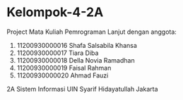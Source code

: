 # Kelompok-4-2A
Project Mata Kuliah Pemrograman Lanjut dengan anggota:
1. 11200930000016 Shafa Salsabila Khansa
2. 11200930000017 Tiara Diba
3. 11200930000018 Della Novia Ramadhan
4. 11200930000019 Faisal Rahman
5. 11200930000020 Ahmad Fauzi

2A Sistem Informasi
UIN Syarif Hidayatullah Jakarta 
